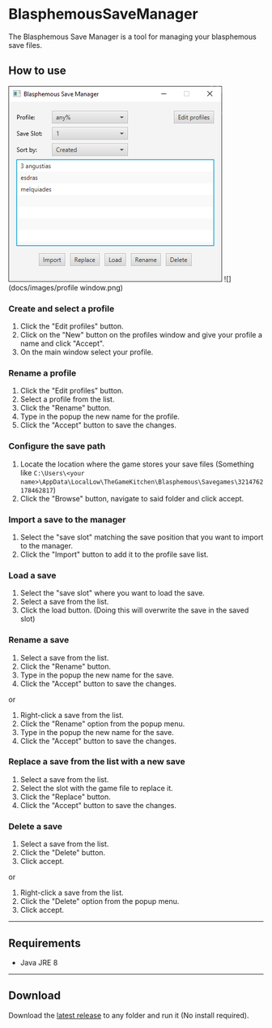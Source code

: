# BlasphemousSaveManager

The Blasphemous Save Manager is a tool for managing your blasphemous save files.

## How to use

![](docs/images/manager_window2.png)
![](docs/images/profile window.png)

### Create and select a profile

1. Click the "Edit profiles" button.
2. Click on the "New" button on the profiles window and give your profile a name and click "Accept".
3. On the main window select your profile.

### Rename a profile

1. Click the "Edit profiles" button.
2. Select a profile from the list.
3. Click the "Rename" button.
4. Type in the popup the new name for the profile.
5. Click the "Accept" button to save the changes.

### Configure the save path

1. Locate the location where the game stores your save files (Something like ```C:\Users\<your name>\AppData\LocalLow\TheGameKitchen\Blasphemous\Savegames\3214762178462817```)
2. Click the "Browse" button, navigate to said folder and click accept.

### Import a save to the manager

1. Select the "save slot" matching the save position that you want to import to the manager.
2. Click the "Import" button to add it to the profile save list.

### Load a save

1. Select the "save slot" where you want to load the save.
2. Select a save from the list.
3. Click the load button. (Doing this will overwrite the save in the saved slot)

### Rename a save

1. Select a save from the list.
2. Click the "Rename" button.
3. Type in the popup the new name for the save.
4. Click the "Accept" button to save the changes.

or

1. Right-click a save from the list.
2. Click the "Rename" option from the popup menu.
3. Type in the popup the new name for the save.
4. Click the "Accept" button to save the changes.

### Replace a save from the list with a new save

1. Select a save from the list.
2. Select the slot with the game file to replace it.
3. Click the "Replace" button.
4. Click the "Accept" button to save the changes.

### Delete a save

1. Select a save from the list.
2. Click the "Delete" button.
3. Click accept.

or

1. Right-click a save from the list.
2. Click the "Delete" option from the popup menu.
3. Click accept.

----
## Requirements

* Java JRE 8

----
## Download

Download the [latest release](https://github.com/danimroca/BlasphemousSaveManager/releases/) to any folder and run it (No install required).